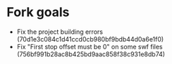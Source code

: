 # Fork goals

* Fix the project building errors (70d1e3c084c1d41ccd0cb980bf9bdb44d0a6e1f0) 
* Fix "First stop offset must be 0" on some swf files (756bf991b28ac8b425bd9aac858f38c931e8db74)
